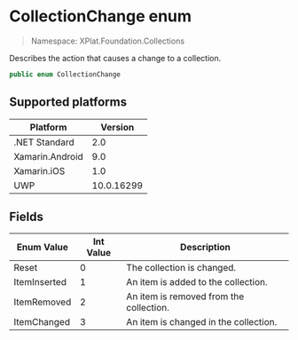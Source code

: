 # CollectionChange enum

> Namespace: XPlat.Foundation.Collections

Describes the action that causes a change to a collection.

```csharp
public enum CollectionChange
```

## Supported platforms

| Platform | Version |
| --- | --- |
| .NET Standard | 2.0 |
| Xamarin.Android | 9.0 |
| Xamarin.iOS  | 1.0 |
| UWP | 10.0.16299 | 

## Fields

| Enum Value | Int Value | Description |
| --- | --- | --- |
| Reset | 0 | The collection is changed. |
| ItemInserted | 1 | An item is added to the collection. |
| ItemRemoved | 2 | An item is removed from the collection. |
| ItemChanged | 3 | An item is changed in the collection. |